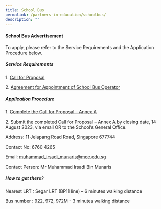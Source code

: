 ```yaml
---
title: School Bus
permalink: /partners-in-education/schoolbus/
description: ""
---
```

#### **School Bus Advertisement**

To apply, please refer to the Service Requirements and the Application Procedure below.

##### **Service Requirements**

1\. [Call for Proposal](/files/Partners%20in%20Education/call%20for%20proposal.pdf)

2\. [Agreement for Appointment of School Bus Operator](/files/Partners%20in%20Education/agreement%20for%20appointment%20of%20school%20bus%20operator.pdf)

##### **Application Procedure**

1\. [Complete the Call for Proposal – Annex A](/files/Partners%20in%20Education/call%20for%20proposal%20-%20annex%20a.pdf)

2\. Submit the completed Call for Proposal – Annex A by closing date, 14 August 2023, via email OR to the School’s General Office.

Address: 11 Jelapang Road Road, Singapore 677744

Contact No: 6760 4265

Email: muhammad_irsadi_munaris@moe.edu.sg

Contact Person: Mr Muhammad Irsadi Bin Munaris

##### **How to get there?**

Nearest LRT : Segar LRT (BP11 line) – 6 minutes walking distance

Bus number : 922, 972, 972M - 3 minutes walking distance